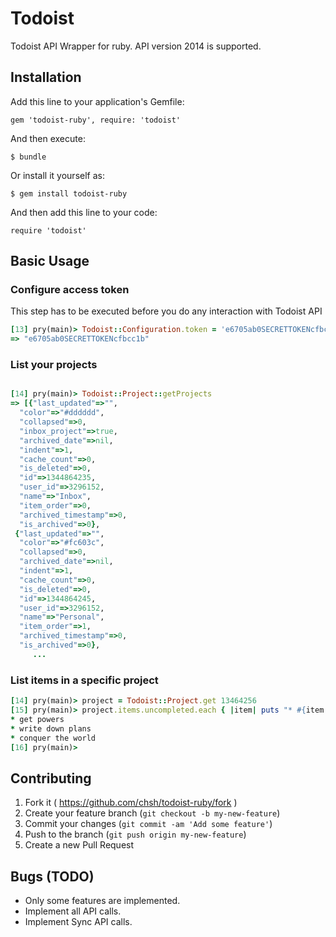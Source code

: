# Todoist

Todoist API Wrapper for ruby.
API version 2014 is supported.

## Installation

Add this line to your application's Gemfile:

    gem 'todoist-ruby', require: 'todoist'

And then execute:

    $ bundle

Or install it yourself as:

    $ gem install todoist-ruby

And then add this line to your code:

    require 'todoist'
    
## Basic Usage
### Configure access token
This step has to be executed before you do any interaction with Todoist API

```ruby
[13] pry(main)> Todoist::Configuration.token = 'e6705ab0SECRETTOKENcfbcc1b'
=> "e6705ab0SECRETTOKENcfbcc1b"
```

### List your projects
```ruby

[14] pry(main)> Todoist::Project::getProjects
=> [{"last_updated"=>"",
  "color"=>"#dddddd",
  "collapsed"=>0,
  "inbox_project"=>true,
  "archived_date"=>nil,
  "indent"=>1,
  "cache_count"=>0,
  "is_deleted"=>0,
  "id"=>1344864235,
  "user_id"=>3296152,
  "name"=>"Inbox",
  "item_order"=>0,
  "archived_timestamp"=>0,
  "is_archived"=>0},
 {"last_updated"=>"",
  "color"=>"#fc603c",
  "collapsed"=>0,
  "archived_date"=>nil,
  "indent"=>1,
  "cache_count"=>0,
  "is_deleted"=>0,
  "id"=>1344864245,
  "user_id"=>3296152,
  "name"=>"Personal",
  "item_order"=>1,
  "archived_timestamp"=>0,
  "is_archived"=>0},
     ...
```
### List items in a specific project

```ruby
[14] pry(main)> project = Todoist::Project.get 13464256
[15] pry(main)> project.items.uncompleted.each { |item| puts "* #{item.content}" } 
* get powers
* write down plans
* conquer the world
[16] pry(main)>
```


## Contributing

1. Fork it ( https://github.com/chsh/todoist-ruby/fork )
2. Create your feature branch (`git checkout -b my-new-feature`)
3. Commit your changes (`git commit -am 'Add some feature'`)
4. Push to the branch (`git push origin my-new-feature`)
5. Create a new Pull Request


## Bugs (TODO)

- Only some features are implemented.
- Implement all API calls.
- Implement Sync API calls.
